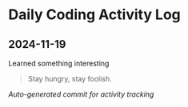# Daily Coding Activity Log

## 2024-11-19

Learned something interesting

> Stay hungry, stay foolish.

*Auto-generated commit for activity tracking*
